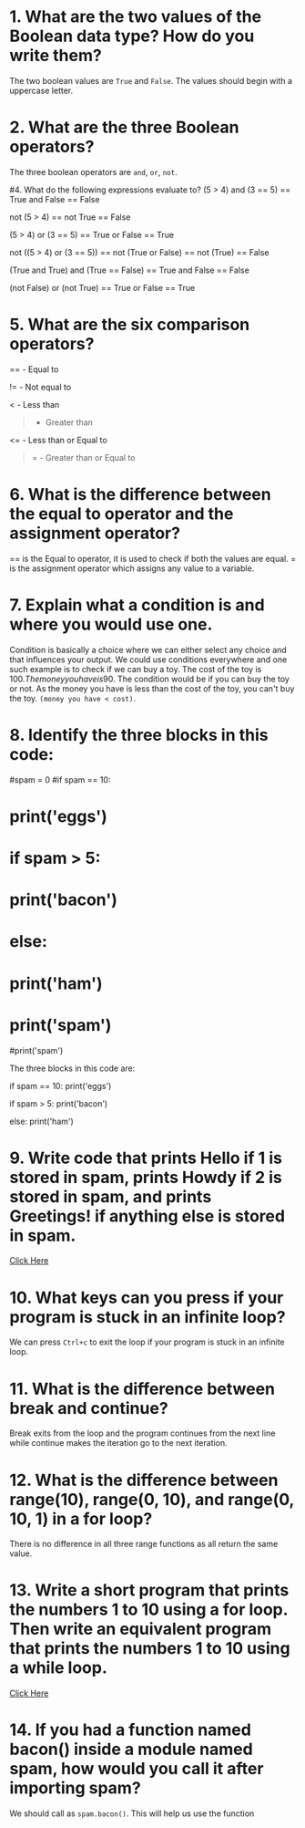# 1. What are the two values of the Boolean data type? How do you write them?
The two boolean values are `True` and `False`. The values should begin with a uppercase letter.


# 2. What are the three Boolean operators?
The three boolean operators are `and`, `or`, `not`.


#4. What do the following expressions evaluate to?
(5 > 4) and (3 == 5) == True and False == False

not (5 > 4) == not True == False

(5 > 4) or (3 == 5) == True or False == True

not ((5 > 4) or (3 == 5)) == not (True or False) == not (True) == False

(True and True) and (True == False) == True and False == False 

(not False) or (not True) == True or False == True


# 5. What are the six comparison operators?
== - Equal to

!= - Not equal to

< - Less than

> - Greater than

<= - Less than or Equal to

>= - Greater than or Equal to

# 6. What is the difference between the equal to operator and the assignment operator?
== is the Equal to operator, it is used to check if both the values are equal. = is the assignment operator which assigns any value to a variable.


# 7. Explain what a condition is and where you would use one.
Condition is basically a choice where we can either select any choice and that influences your output. We could use conditions everywhere and one such example is to check if we can buy a toy. The cost of the toy is 100$. The money you have is 90$. The condition would be if you can buy the toy or not. As the money you have is less than the cost of the toy, you can't buy the toy. `(money you have < cost)`.


# 8. Identify the three blocks in this code:
#spam = 0
#if spam == 10:
#    print('eggs')
#    if spam > 5:
#        print('bacon')
#    else:
#        print('ham')
#    print('spam')
#print('spam')

The three blocks in this code are:  

if spam == 10:
	print('eggs')
	
if spam > 5:
	print('bacon')
	
else:
	print('ham')
	
	
# 9. Write code that prints Hello if 1 is stored in spam, prints Howdy if 2 is stored in spam, and prints Greetings! if anything else is stored in spam.	
[Click Here](https://github.com/Aaryanajith/amFOSS-Python/blob/main/Chapter-2/Qn_9.py)


# 10. What keys can you press if your program is stuck in an infinite loop?
We can press `Ctrl+c` to exit the loop if your program is stuck in an infinite loop.


# 11. What is the difference between break and continue?
Break exits from the loop and the program continues from the next line while continue makes the iteration go to the next iteration.

# 12. What is the difference between range(10), range(0, 10), and range(0, 10, 1) in a for loop?
There is no difference in all three range functions as all return the same value.


# 13. Write a short program that prints the numbers 1 to 10 using a for loop. Then write an equivalent program that prints the numbers 1 to 10 using a while loop.
[Click Here](https://github.com/Aaryanajith/amFOSS-Python/blob/main/Chapter-2/Qn_13.py)


# 14. If you had a function named bacon() inside a module named spam, how would you call it after importing spam?
We should call as `spam.bacon()`. This will help us use the function



